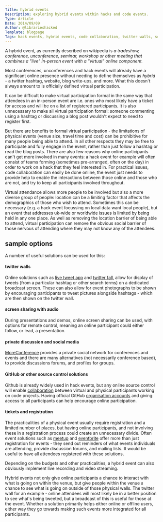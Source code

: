 ```yaml
---
Title: hybrid events
Description: exploring hybrid events within hacks and code events.
Type: Article
Date: 2014/09/09
Author: @librarieshacked
Template: blogpage
Tags: hack events, hybrid events, code collaboration, twitter walls, screen sharing
---
```


A hybrid event, as currently described on wikipedia is *a tradeshow, conference, unconference, seminar, workshop or other meeting that combines a "live" in-person event with a "virtual" online component.*

Most conferences, unconferences and hack events will already have a significant online presence without needing to define themselves as *hybrid* - a twitter hashtag, website, blog write-ups, and more.  What this doesn't always amount to is officially defined virtual participation.

It can be difficult to make virtual participation formal in the same way that attendees in an in-person event are i.e. ones who most likely have a ticket for access and will be on a list of registered participants.  It is also unnecessary to make all virtual participation formal: someone commenting using a hashtag or discussing a blog post wouldn't expect to need to register first.

But there are benefits to formal virtual participation - the limitations of physical events (venue size, travel time and cost) can be prohibitive for many people being able to attend.  In all other respects they may be free to participate and fully engage in the event, rather than just follow a hashtag or read the blog posts.  There are also few reasons why online participants can't get more involved in many events: a hack event for example will often consist of teams forming (sometimes pre-arranged, often on the day) in order to work on a hack that they feel interested in.  For practical issues, code collaboration can easily be done online, the event just needs to provide help to enable the interactions between those online and those who are not, and try to keep all participants involved throughout.

Virtual attendance allows more people to be involved but also a more diverse group of people: location can be a limiting factor that affects the demographics of those who wish to attend. Sometimes this can be necessary (e.g. a hack event focussing on local data want local people), but an event that addresses uk-wide or worldwide issues is limited by being held in any one place.  As well as removing the location barrier of being able to attend, virtual participation can remove the obvious social barrier of those nervous of attending where they may not know any of the attendees.

## sample options
A number of useful solutions can be used for this:

#### twitter walls
Online solutions such as [live tweet app](https://www.livetweetapp.com/en/) and [twitter fall](http://www.twitterfall.com/), allow for display of tweets (from a particular hashtag or other search terms) on a dedicated broadcast screen. These can also allow for event photographs to be shown by encouraging participants to tweet pictures alongside hashtags - which are then shown on the twitter wall.

#### screen sharing with audio
During presentations and demos, online screen sharing can be used, with options for remote control, meaning an online participant could either follow, or lead, a presentation.

#### private discussion and social media
[MoreConference](http://www.moreconference.com) provides a private social network for conferences and events and there are many alternatives (not necessarily conference based), to provide discussions forums, and profiles for groups.

#### GitHub or other source control solutions
Github is already widely used in hack events, but any online source control will enable [collaboration](https://help.github.com/categories/63/articles) between virtual and physical participants working on code projects.  Having official GitHub [organisation accounts](https://help.github.com/articles/creating-a-new-organization-account) and giving access to all participants can help encourage online participation.

#### tickets and registration
The practicalities of a physical event usually require registration and a limited number of places, but having online participants, and not involving these in a registration process could create an unnecessary divide.  Often event solutions such as [meetup](http://www.meetup.com/) and [eventbrite](http://www.eventbrite.co.uk/) offer more than just registration for events - they send out reminders of what events individuals are attending, provide discussion forums, and mailing lists.  It would be useful to have all attendees registered with these solutions.

Depending on the budgets and other practicalities, a hybrid event can also obviously implement live recording and video streaming.

Hybrid events not only give online participants a chance to interact with what is going on within the venue, but give people within the venue a chance to see what is going on outside of those physical walls.  The twitter wall for an example - online attendees will most likely be in a better position to see what's being tweeted, but a broadcast of this is useful for those at the event.  Whether a solution primarily helps either online or offline users, either way they go towards making such events more integrated for all participants.
